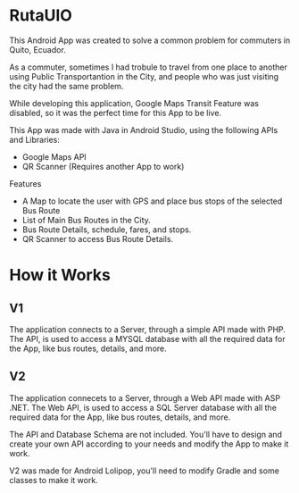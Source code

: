# RutaUIO

This Android App was created to solve a common problem for commuters in Quito, Ecuador.

As a commuter, sometimes I had trobule to travel from one place to another using Public Transportantion in the City,
and people who was just visiting the city had the same problem.

While developing this application, Google Maps Transit Feature  was disabled, so it was the perfect time for this App to be live.

This App was made with Java in Android Studio, using the following APIs and Libraries:

* Google Maps API
* QR Scanner (Requires another App to work)

Features

* A Map to locate the user with GPS and place bus stops of the selected Bus Route
* List of Main Bus Routes in the City.
* Bus Route Details, schedule, fares, and stops.
* QR Scanner to access Bus Route Details. 

# How it Works

## V1
The application connects to a Server, through a simple API made with PHP.
The API, is used to access a MYSQL database with all the required data for the App, like bus routes, details, and more.

## V2
The application connecets to a Server, through a Web API made with ASP .NET.
The Web API, is used to access a SQL Server database with all the required data for the App, like bus routes, details, and more.

The API and Database Schema are not included. You'll have to design and create your own API according to your needs 
and modify the App to make it work.

V2 was made for Android Lolipop, you'll need to modify Gradle and some classes to make it work.

